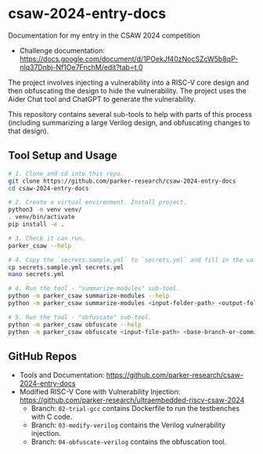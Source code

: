 # csaw-2024-entry-docs
Documentation for my entry in the CSAW 2024 competition

* Challenge documentation: https://docs.google.com/document/d/1POekJf40zNocSZcW5b8qP-nlq37Dnbj-Nf1Oe7FnchM/edit?tab=t.0

The project involves injecting a vulnerability into a RISC-V core design and then obfuscating the design to hide the vulnerability. The project uses the Aider Chat tool and ChatGPT to generate the vulnerability.

This repository contains several sub-tools to help with parts of this process (including summarizing a large Verilog design, and obfuscating changes to that design).


## Tool Setup and Usage

```bash
# 1. Clone and cd into this repo.
git clone https://github.com/parker-research/csaw-2024-entry-docs
cd csaw-2024-entry-docs

# 2. Create a virtual environment. Install project.
python3 -m venv venv/
. venv/bin/activate
pip install -e .

# 3. Check it can run.
parker_csaw --help

# 4. Copy the `secrets.sample.yml` to `secrets.yml` and fill in the values.
cp secrets.sample.yml secrets.yml
nano secrets.yml

# 4. Run the tool - "summarize-modules" sub-tool.
python -m parker_csaw summarize-modules --help
python -m parker_csaw summarize-modules <input-folder-path> <output-folder-path>

# 5. Run the tool - "obfuscate" sub-tool.
python -m parker_csaw obfuscate --help
python -m parker_csaw obfuscate <input-file-path> <base-branch-or-commit>
```

## GitHub Repos

* Tools and Documentation: https://github.com/parker-research/csaw-2024-entry-docs
* Modified RISC-V Core with Vulnerability Injection: https://github.com/parker-research/ultraembedded-riscv-csaw-2024
    * Branch: `02-trial-gcc` contains Dockerfile to run the testbenches with C code.
    * Branch: `03-modify-verilog` contains the Verilog vulnerability injection.
    * Branch: `04-obfuscate-verilog` contains the obfuscation tool.
